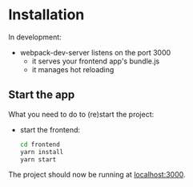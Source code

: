 # Installation

In development:
- webpack-dev-server listens on the port 3000
  - it serves your frontend app's bundle.js
  - it manages hot reloading

## Start the app

What you need to do to (re)start the project:

- start the frontend:
  ```bash
  cd frontend
  yarn install
  yarn start
  ```

The project should now be running at [localhost:3000](http://localhost:3000).
